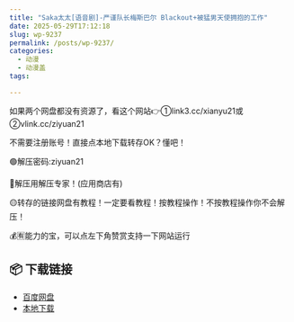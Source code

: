 ```yaml
---
title: "Saka太太[语音剧]-严谨队长梅斯巴尔 Blackout+被猛男天使拥抱的工作"
date: 2025-05-29T17:12:18
slug: wp-9237
permalink: /posts/wp-9237/
categories:
  - 动漫
  - 动漫盖
tags:

---
```


如果两个网盘都没有资源了，看这个网站👉①link3.cc/xianyu21或②vlink.cc/ziyuan21

不需要注册账号！直接点本地下载转存OK？懂吧！

🟢解压密码:ziyuan21

🔵解压用解压专家！(应用商店有)

🟡转存的链接网盘有教程！一定要看教程！按教程操作！不按教程操作你不会解压！

💰🈶能力的宝，可以点左下角赞赏支持一下网站运行

## 📦 下载链接
- [百度网盘](https://blziyuan21.com/pay-download/9237?key=7ba4bdf8fa&down_id=0)
- [本地下载](https://blziyuan21.com/pay-download/9237?key=7ba4bdf8fa&down_id=1)

